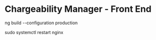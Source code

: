 # Chargeability Manager - Front End

ng build --configuration production

sudo systemctl restart nginx